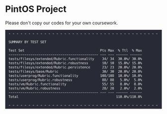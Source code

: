 # PintOS Project

Please don't copy our codes for your own coursework.

![grade](docs/pintos_pj4_grade.png)